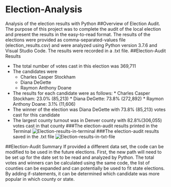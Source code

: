 # Election-Analysis
Analysis of the election results with Python
##Overview of Election Audit. 
The purpose of this project was to complete the audit of the local election and present the results in the easy-to-read format. The results of the elections were provided as comma-separated-values file (election_results.csv) and were analyzed using Python version 3.7.6 and Visual Studio Code. The results were recorded in a .txt file. 
##Election-Audit Results
* The total number of votes cast in this election was 369,711
* The candidates were
     * Charles Casper Stockham
     * Diana DeGette
     * Raymon Anthony Doane
* The results for each candidate were as follows:
      * Charles Casper Stockham: 23.0% (85,213)
      * Diana DeGette: 73.8% (272,892)
      * Raymon Anthony Doane: 3.1% (11,606)
* The winner of the election was Diana DeGette with 73.8% (85,213) votes cast for this candidate
* The largest county turnout was in Denver county with 82.8%(306,055) votes cast in that county
###The election-audit results printed in the Terminal
![Election-results-in-terminal](https://user-images.githubusercontent.com/96098938/149700185-892038fb-29c0-4095-91b8-0c67669a533e.PNG)
###The election-audit results saved in the .txt file
![Election-results-in-txt-file](https://user-images.githubusercontent.com/96098938/149700269-0dab413e-956a-424d-86c4-9d4a17f218cf.PNG)

##Election-Audit Summary
If provided a different data set, the code can be modified to be used in the future elections. First, the new path will need to be set up for the date set to be read and analyzed by Python. The total votes and winners can be calculated using the same code, the list of counties can be expanded and can potentially be used to fit state elections. By adding if-statements, it can be determined which candidate was more popular in which county or state. 

